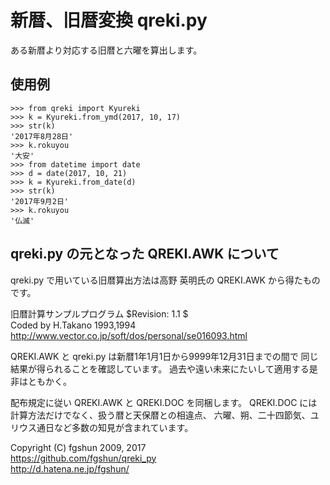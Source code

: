 # 新暦、旧暦変換 qreki.py
ある新暦より対応する旧暦と六曜を算出します。

## 使用例
```
>>> from qreki import Kyureki
>>> k = Kyureki.from_ymd(2017, 10, 17)
>>> str(k)
'2017年8月28日'
>>> k.rokuyou
'大安'
>>> from datetime import date
>>> d = date(2017, 10, 21)
>>> k = Kyureki.from_date(d)
>>> str(k)
'2017年9月2日'
>>> k.rokuyou
'仏滅'
```

## qreki.py の元となった QREKI.AWK について
qreki.py で用いている旧暦算出方法は高野 英明氏の QREKI.AWK から得たものです。

旧暦計算サンプルプログラム  $Revision:   1.1  $  
Coded by H.Takano 1993,1994  
http://www.vector.co.jp/soft/dos/personal/se016093.html

QREKI.AWK と qreki.py は新暦1年1月1日から9999年12月31日までの間で
同じ結果が得られることを確認しています。
過去や遠い未来にたいして適用する是非はともかく。

配布規定に従い QREKI.AWK と QREKI.DOC を同梱します。
QREKI.DOC には計算方法だけでなく、扱う暦と天保暦との相違点、
六曜、朔、二十四節気、ユリウス通日など多数の知見が含まれています。


Copyright (C) fgshun 2009, 2017  
https://github.com/fgshun/qreki_py  
http://d.hatena.ne.jp/fgshun/
